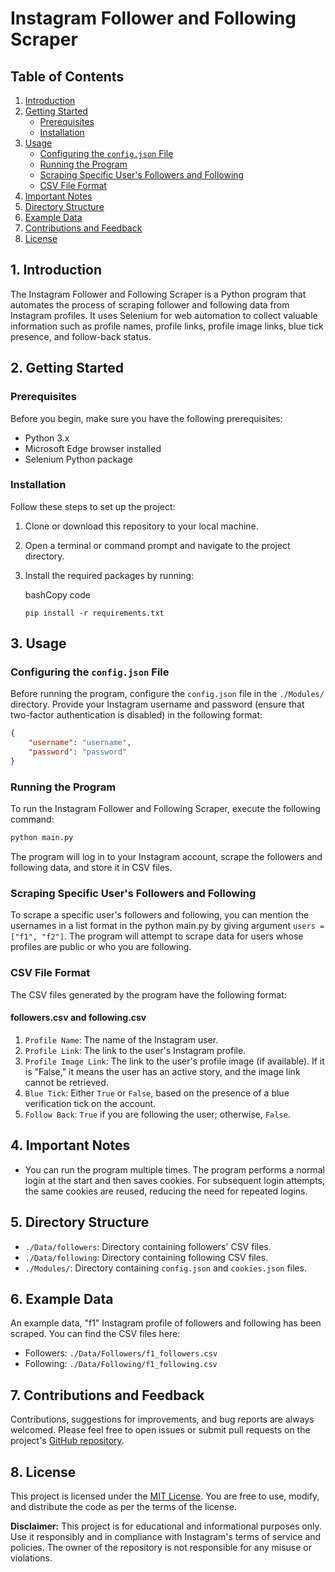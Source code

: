 
# Instagram Follower and Following Scraper

## Table of Contents

1.  [Introduction](#introduction)
2.  [Getting Started](#getting-started)
    -   [Prerequisites](#prerequisites)
    -   [Installation](#installation)
3.  [Usage](#usage)
    -   [Configuring the `config.json` File](https://chat.openai.com/c/a1ae3a97-ffbc-4260-9a4a-b4610002323d#configuring-the-configjson-file)
    -   [Running the Program](#running-the-program)
    -   [Scraping Specific User's Followers and Following](#scraping-specific-users-followers-and-following)
    -   [CSV File Format](#csv-file-format)
4.  [Important Notes](#important-notes)
5.  [Directory Structure](#directory-structure)
6.  [Example Data](#example-data)
7.  [Contributions and Feedback](#contributions-and-feedback)
8.  [License](#license)

## 1. Introduction <a name="introduction"></a>

The Instagram Follower and Following Scraper is a Python program that automates the process of scraping follower and following data from Instagram profiles. It uses Selenium for web automation to collect valuable information such as profile names, profile links, profile image links, blue tick presence, and follow-back status.

## 2. Getting Started <a name="getting-started"></a>

### Prerequisites <a name="prerequisites"></a>

Before you begin, make sure you have the following prerequisites:

-   Python 3.x
-   Microsoft Edge browser installed
-   Selenium Python package

### Installation <a name="installation"></a>

Follow these steps to set up the project:

1.  Clone or download this repository to your local machine.
    
2.  Open a terminal or command prompt and navigate to the project directory.
    
3.  Install the required packages by running:
    
    bashCopy code
    
    `pip install -r requirements.txt` 
    

## 3. Usage <a name="usage"></a>

### Configuring the `config.json` File <a name="configuring-the-configjson-file"></a>

Before running the program, configure the `config.json` file in the `./Modules/` directory. Provide your Instagram username and password (ensure that two-factor authentication is disabled) in the following format:

```json
{
    "username": "username",
    "password": "password"
}
```

### Running the Program <a name="running-the-program"></a>

To run the Instagram Follower and Following Scraper, execute the following command:
```bash
python main.py
```

The program will log in to your Instagram account, scrape the followers and following data, and store it in CSV files.

### Scraping Specific User's Followers and Following <a name="scraping-specific-users-followers-and-following"></a>

To scrape a specific user's followers and following, you can mention the usernames in a list format in the python main.py by giving argument `users = ["f1", "f2"]`. The program will attempt to scrape data for users whose profiles are public or who you are following.

### CSV File Format <a name="csv-file-format"></a>

The CSV files generated by the program have the following format:

#### followers.csv and following.csv

1.  `Profile Name`: The name of the Instagram user.
2.  `Profile Link`: The link to the user's Instagram profile.
3.  `Profile Image Link`: The link to the user's profile image (if available). If it is "False," it means the user has an active story, and the image link cannot be retrieved.
4.  `Blue Tick`: Either `True` or `False`, based on the presence of a blue verification tick on the account.
5.  `Follow Back`: `True` if you are following the user; otherwise, `False`.

## 4. Important Notes <a name="important-notes"></a>

-   You can run the program multiple times. The program performs a normal login at the start and then saves cookies. For subsequent login attempts, the same cookies are reused, reducing the need for repeated logins.

## 5. Directory Structure <a name="directory-structure"></a>

-   `./Data/followers`: Directory containing followers' CSV files.
-   `./Data/following`: Directory containing following CSV files.
-   `./Modules/`: Directory containing `config.json` and `cookies.json` files.

## 6. Example Data <a name="example-data"></a>

An example data, "f1" Instagram profile of followers and following has been scraped. You can find the CSV files here:

-   Followers: `./Data/Followers/f1_followers.csv`
-   Following: `./Data/Following/f1_following.csv`

## 7. Contributions and Feedback <a name="contributions-and-feedback"></a>

Contributions, suggestions for improvements, and bug reports are always welcomed. Please feel free to open issues or submit pull requests on the project's [GitHub repository](https://chat.openai.com/c/a1ae3a97-ffbc-4260-9a4a-b4610002323d#).

## 8. License <a name="license"></a>

This project is licensed under the [MIT License](https://chat.openai.com/c/LICENSE). You are free to use, modify, and distribute the code as per the terms of the license.

**Disclaimer:** This project is for educational and informational purposes only. Use it responsibly and in compliance with Instagram's terms of service and policies. The owner of the repository is not responsible for any misuse or violations.